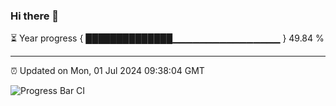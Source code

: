 ### Hi there 👋

⏳ Year progress { ██████████████▁▁▁▁▁▁▁▁▁▁▁▁▁▁▁▁ } 49.84 %

---

⏰ Updated on Mon, 01 Jul 2024 09:38:04 GMT

![Progress Bar CI](https://github.com/IshwaranRudhara/GIT-ACTION/workflows/Progress%20Bar%20CI/badge.svg)
